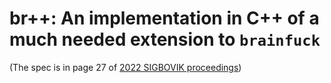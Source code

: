 # br++: An implementation in C++ of a much needed extension to `brainfuck`

(The spec is in page 27 of [2022 SIGBOVIK proceedings](https://sigbovik.org/2022/proceedings.pdf))
